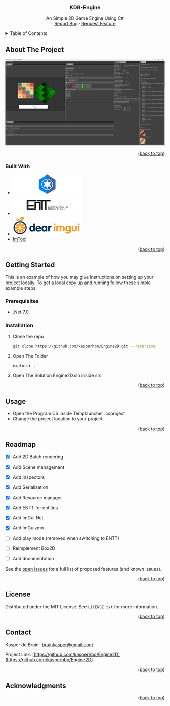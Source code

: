 <!-- Improved compatibility of back to top link: See: https://github.com/othneildrew/Best-README-Template/pull/73 -->
<a name="readme-top"></a>
<!--
*** Thanks for checking out the Best-README-Template. If you have a suggestion
*** that would make this better, please fork the repo and create a pull request
*** or simply open an issue with the tag "enhancement".
*** Don't forget to give the project a star!
*** Thanks again! Now go create something AMAZING! :D
-->



<!-- PROJECT SHIELDS -->
<!--
*** I'm using markdown "reference style" links for readability.
*** Reference links are enclosed in brackets [ ] instead of parentheses ( ).
*** See the bottom of this document for the declaration of the reference variables
*** for contributors-url, forks-url, etc. This is an optional, concise syntax you may use.
*** https://www.markdownguide.org/basic-syntax/#reference-style-links

[![Contributors][contributors-shield]][contributors-url]
[![Forks][forks-shield]][forks-url]
[![Stargazers][stars-shield]][stars-url]
[![Issues][issues-shield]][issues-url]
-->


<!-- PROJECT LOGO -->
<br />
<div align="center">
  <!-- <a href="https://github.com/othneildrew/Best-README-Template">
    <img src="images/logo.png" alt="Logo" width="80" height="80">
  </a> -->

  <h3 align="center">KDB-Engine</h3>

  <p align="center">
    An Simple 2D Game Engine Using C#
    <!-- <br />
    <a href="https://github.com/othneildrew/Best-README-Template"><strong>Explore the docs »</strong></a>
    <br /> -->
    <!-- <br />
    <a href="https://github.com/othneildrew/Best-README-Template">View Demo</a>
     -->
    <br/>
    <a href="https://github.com/kasperhbo/Engine2D/issues/">Report Bug</a>
    ·
    <a href="https://github.com/kasperhbo/Engine2D/issues/">Request Feature</a>
  </p>
</div>



<!-- TABLE OF CONTENTS -->
<details>
  <summary>Table of Contents</summary>
  <ol>
    <li>
      <a href="#about-the-project">About The Project</a>
      <ul>
        <li><a href="#built-with">Build With</a></li>
      </ul>
    </li>
    <li>
      <a href="#getting-started">Getting Started</a>
      <ul>
        <li><a href="#prerequisites">Prerequisites</a></li>
        <li><a href="#installation">Installation</a></li>
      </ul>
    </li>
    <li><a href="#usage">Usage</a></li>
    <li><a href="#roadmap">Roadmap</a></li>
    <li><a href="#contributing">Contributing</a></li>
    <li><a href="#license">License</a></li>
    <li><a href="#contact">Contact</a></li>
    <li><a href="#acknowledgments">Acknowledgments</a></li>
  </ol>
</details>



<!-- ABOUT THE PROJECT -->
## About The Project

![Product Name Screen Shot][product-screenshot-url]

<p align="right">(<a href="#readme-top">back to top</a>)</p>



### Built With

* [![OpenTK][OpenTK]][OpenTK-url]<a href="https://github.com/opentk/opentk"></a>
* [![ENTT-Sharp][ENTT-Sharp]][ENTT-Sharp-url]<a href="https://github.com/RabbitStewDio/EnTTSharp" ></a>
* [![ImGui][ImGui.NET]][ImGui-url]<a href="https://github.com/ImGuiNET/ImGui.NET"></a>
* <a href="https://github.com/themeldingwars/ImTool"> ImTool </a>


<p align="right">(<a href="#readme-top">back to top</a>)</p>



<!-- GETTING STARTED -->
## Getting Started

This is an example of how you may give instructions on setting up your project locally.
To get a local copy up and running follow these simple example steps.

### Prerequisites


* .Net 7.0
  
### Installation

1. Clone the repo
   ```sh
   git clone https://github.com/kasperhbo/Engine2D.git --recursive
   ```
2. Open The Folder
   ```sh
   explorer .
   ```
3. Open The Solution Engine2D.sln inside src

<p align="right">(<a href="#readme-top">back to top</a>)</p>



<!-- USAGE EXAMPLES -->
## Usage

* Open the Program.CS inside Templauncher .csproject
* Change the project location to your project

<p align="right">(<a href="#readme-top">back to top</a>)</p>



<!-- ROADMAP -->
## Roadmap

- [x] Add 2D Batch rendering
- [x] Add Scene management
- [x] Add Inspectors
- [x] Add Serialization 
- [x] Add Resource manager
- [x] Add ENTT for entities
- [x] Add ImGui.Net
- [x] Add ImGuizmo
- [ ] Add play mode (removed when switching to ENTT)
- [ ] Reimplement Box2D
- [ ] Add documentation


See the [open issues](https://github.com/kasperhbo/Engine2D/issues) for a full list of proposed features (and known issues).

<p align="right">(<a href="#readme-top">back to top</a>)</p>

<!-- LICENSE -->
## License

Distributed under the MIT License. See `LICENSE.txt` for more information.

<p align="right">(<a href="#readme-top">back to top</a>)</p>



<!-- CONTACT -->
## Contact

Kasper de Bruin- bruinkasper@gmail.com

Project Link: [https://github.com/kasperhbo/Engine2D](https://github.com/kasperhbo/Engine2D)

<p align="right">(<a href="#readme-top">back to top</a>)</p>



<!-- ACKNOWLEDGMENTS -->
## Acknowledgments

<!-- Use this space to list resources you find helpful and would like to give credit to. I've included a few of my favorites to kick things off!

* [Choose an Open Source License](https://choosealicense.com)
* [GitHub Emoji Cheat Sheet](https://www.webpagefx.com/tools/emoji-cheat-sheet)
* [Malven's Flexbox Cheatsheet](https://flexbox.malven.co/)
* [Malven's Grid Cheatsheet](https://grid.malven.co/)
* [Img Shields](https://shields.io)
* [GitHub Pages](https://pages.github.com)
* [Font Awesome](https://fontawesome.com)
* [React Icons](https://react-icons.github.io/react-icons/search) -->

<p align="right">(<a href="#readme-top">back to top</a>)</p>



<!-- MARKDOWN LINKS & IMAGES -->
<!-- https://www.markdownguide.org/basic-syntax/#reference-style-links -->
[contributors-shield]: https://img.shields.io/github/contributors/othneildrew/Best-README-Template.svg?style=for-the-badge
[contributors-url]: https://github.com/kasperhbo/Engine2D/graphs/contributors
[forks-shield]: https://img.shields.io/github/forks/othneildrew/Best-README-Template.svg?style=for-the-badge
[forks-url]: https://github.com/kasperhbo/Engine2D/network/members
[stars-shield]: https://img.shields.io/github/stars/othneildrew/Best-README-Template.svg?style=for-the-badge
[stars-url]: https://github.com/kasperhbo/Engine2D/stargazers
[issues-shield]: https://img.shields.io/github/issues/othneildrew/Best-README-Template.svg?style=for-the-badge
[issues-url]: https://github.com/kasperhbo/Engine2D/issues/
[license-shield]: https://img.shields.io/github/license/othneildrew/Best-README-Template.svg?style=for-the-badge
[license-url]: https://github.com/kasperhbo/Engine2D/blob/master/LICENSE.txt
[linkedin-shield]: https://img.shields.io/badge/-LinkedIn-black.svg?style=for-the-badge&logo=linkedin&colorB=555

[ImGui.Net]: /IMAGES/imguilogo.png
<!-- [ImGui.Net]: https://user-images.githubusercontent.com/18671600/113561727-69b1be00-9648-11eb-826b-df145f555ba3.png -->
[ImGui-url]: https://github.com/ImGuiNET/ImGui.NET

[OPENTK]:/IMAGES/opentk-logo.png
[OpenTK-url]: https://github.com/opentk/opentk

[ENTT-Sharp]:/IMAGES/entt-logo.png
[ENTT-Sharp-url]:https://github.com/RabbitStewDio/EnTTSharp

[product-screenshot-url]: /IMAGES/ss.png
